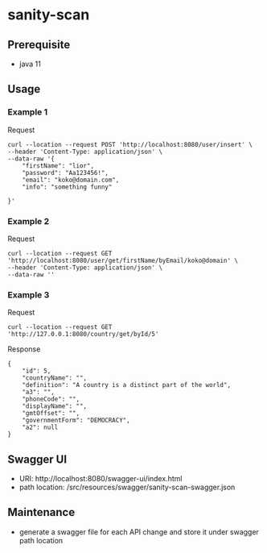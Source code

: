 # sanity-scan
 
## Prerequisite
- java 11

## Usage
### Example 1
Request
```
curl --location --request POST 'http://localhost:8080/user/insert' \
--header 'Content-Type: application/json' \
--data-raw '{
    "firstName": "lior",
    "password": "Aa123456!",
    "email": "koko@domain.com",
    "info": "something funny"
    
}'
``` 
### Example 2
Request
```
curl --location --request GET 'http://localhost:8080/user/get/firstName/byEmail/koko@domain' \
--header 'Content-Type: application/json' \
--data-raw ''
```

### Example 3
Request
```
curl --location --request GET 'http://127.0.0.1:8080/country/get/byId/5'
```
Response
```
{
    "id": 5,
    "countryName": "",
    "definition": "A country is a distinct part of the world",
    "a3": "",
    "phoneCode": "",
    "displayName": "",
    "gmtOffset": "",
    "governmentForm": "DEMOCRACY",
    "a2": null
}
```



## Swagger UI

- URI: http://localhost:8080/swagger-ui/index.html
- path location: /src/resources/swagger/sanity-scan-swagger.json

## Maintenance
- generate a swagger file for each API change and store it under swagger path location 

